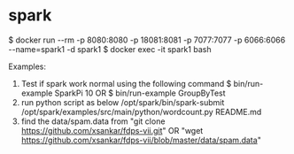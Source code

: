 # spark
$ docker run --rm -p 8080:8080 -p 18081:8081 -p 7077:7077 -p 6066:6066 --name=spark1 -d spark1
$ docker exec -it spark1 bash

Examples:
1. Test if spark work normal using the following command
$ bin/run-example SparkPi 10
OR 
$ bin/run-example GroupByTest
2. run python script as below
/opt/spark/bin/spark-submit /opt/spark/examples/src/main/python/wordcount.py README.md
3. find the data/spam.data from "git clone https://github.com/xsankar/fdps-vii.git"
OR "wget https://github.com/xsankar/fdps-vii/blob/master/data/spam.data"
